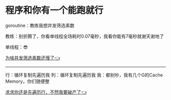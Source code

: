 # 程序和你有一个能跑就行 
goroutine：教练我想并发筛选素数

教练：别折腾了，你看单线程全场耗时0.07毫秒，我看你能有7毫秒就谢天谢地了

单线程：😎

[为啥并发筛选素数还慢了👈](./pkg/prime/prime.md)
***
行：循环复制先遍历我
列：循环复制先遍历我
我：都别吵，我有几个G的Cache Memory，你们随便整

[求求你还是先遍历行，不然我要破产了👈](pkg/whynotcolumnfirst/whynotcolumnfirst.md)